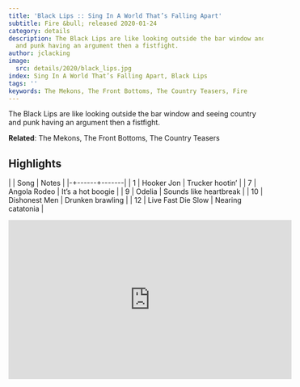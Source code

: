 ```yaml
---
title: 'Black Lips :: Sing In A World That’s Falling Apart'
subtitle: Fire &bull; released 2020-01-24
category: details
description: The Black Lips are like looking outside the bar window and seeing country
  and punk having an argument then a fistfight.
author: jclacking
image:
  src: details/2020/black_lips.jpg
index: Sing In A World That’s Falling Apart, Black Lips
tags: ''
keywords: The Mekons, The Front Bottoms, The Country Teasers, Fire
---
```

The Black Lips are like looking outside the bar window and seeing country and punk having an argument then a fistfight.<!--more-->

**Related**: The Mekons, The Front Bottoms, The Country Teasers

## Highlights

| | Song | Notes |
|-+------+-------|
| 1 | Hooker Jon | Trucker hootin’ |
| 7 | Angola Rodeo | It’s a hot boogie |
| 9 | Odelia | Sounds like heartbreak |
| 10 | Dishonest Men | Drunken brawling |
| 12 | Live Fast Die Slow | Nearing catatonia |

<div class="tlo-detail-video"><iframe width="560" height="315" src="https://www.youtube.com/embed/23S-UkslzOM" frameborder="0" allow="autoplay; encrypted-media" allowfullscreen></iframe></div>

